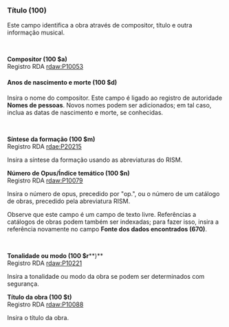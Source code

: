 ### **Título (100)**

Este campo identifica a obra através de compositor, título e outra informação musical.

&nbsp;

**Compositor (100 $a)**  
Registro RDA [rdaw:P10053](http://www.rdaregistry.info/Elements/w/datatype/#P10053)

#### **Anos de nascimento e morte (100 $d)**

Insira o nome do compositor. Este campo é ligado ao registro de autoridade **Nomes de pessoas**. Novos nomes podem ser adicionados; em tal caso, inclua as datas de nascimento e morte, se conhecidas.

&nbsp;

**Síntese da formação (100 $m)**  
Registro RDA [rdae:P20215](http://www.rdaregistry.info/Elements/e/#P20215)

Insira a síntese da formação usando as abreviaturas do RISM.

**Número de Opus/Índice temático (100 $n)**  
Registro RDA [rdaw:P10079](http://www.rdaregistry.info/Elements/w/#P10079)  

Insira o número de opus, precedido por "op.", ou o número de um catálogo de obras, precedido pela abreviatura RISM.

Observe que este campo é um campo de texto livre. Referências a catálogos de obras podem também ser indexadas; para fazer isso, insira a referência novamente no campo **Fonte dos dados encontrados (670)**.

&nbsp;

**Tonalidade ou modo (100 $r****)**  
Registro RDA [rdaw:P10221](http://www.rdaregistry.info/Elements/w/#P10221)

Insira a tonalidade ou modo da obra se podem ser determinados com segurança.

  

**Título da obra (100 $t)**   
Registro RDA [rdaw:P10088](http://www.rdaregistry.info/Elements/w/datatype/#P10088)

Insira o título da obra.&nbsp;